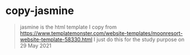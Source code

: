 # copy-jasmine



> jasmine is the html template I copy from 
> https://www.templatemonster.com/website-templates/moonresort-website-template-58330.html
> I just do this for the study purpose on 29 May 2021
